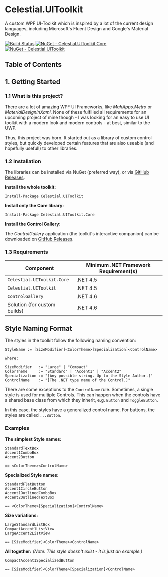 # Celestial.UIToolkit
A custom WPF UI-Toolkit which is inspired by a lot of the current design languages, including Microsoft's Fluent Design and Google's Material Design.

[![Build Status](https://dev.azure.com/ManuelRoemer/Celestial%20UIToolkit/_apis/build/status/Celestial.UIToolkit)](https://dev.azure.com/ManuelRoemer/Celestial%20UIToolkit/_build/latest?definitionId=2)
[![NuGet - Celestial.UIToolkit.Core](https://img.shields.io/nuget/v/Celestial.UIToolkit.Core.svg?label=Celestial.UIToolkit.Core)](https://www.nuget.org/packages/Celestial.UIToolkit.Core/)
[![NuGet - Celestial.UIToolkit](https://img.shields.io/nuget/v/Celestial.UIToolkit.svg?label=Celestial.UIToolkit)](https://www.nuget.org/packages/Celestial.UIToolkit/)


## Table of Contents



## 1. Getting Started
### 1.1 What is this project?
There are a lot of amazing WPF UI Frameworks, like *MahApps.Metro* or *MaterialDesignInXaml*.
None of these fulfilled all requirements for an upcoming project of mine though - I was looking
for an easy to use UI toolkit with a modern look and modern controls - at best, similar to the UWP.

Thus, this project was born. It started out as a library of custom control styles, but quickly
developed certain features that are also useable (and hopefully useful!) to other libraries.

### 1.2 Installation
The libraries can be installed via NuGet (preferred way), or via
[GitHub Releases](https://github.com/manuelroemer/Celestial.UIToolkit/releases/latest).

**Install the whole toolkit:**
```
Install-Package Celestial.UIToolkit
```

**Install only the Core library:**
```
Install-Package Celestial.UIToolkit.Core
```

**Install the Control Gallery:**

The *ControlGallery* application (the toolkit's interactive companion) can be downloaded on 
[GitHub Releases](https://github.com/manuelroemer/Celestial.UIToolkit/releases/latest).


### 1.3 Requirements
| Component                    | Minimum .NET Framework Requirement(s) |
| ---------------------------- | ------------------------------------- |
| `Celestial.UIToolkit.Core`   | .NET 4.5                              |
| `Celestial.UIToolkit`        | .NET 4.5                              |
| `ControlGallery`             | .NET 4.6                              |
| Solution (for custom builds) | .NET 4.6                              |


## Style Naming Format
The styles in the toolkit follow the following naming convention:

```
StyleName := [SizeModifier]<ColorTheme>[Specialization]<ControlName>

where:

SizeModifier   := "Large" | "Compact"
ColorTheme     := "Standard" | "Accent1" | "Accent2"
Specialization := "[Any possible string. Up to the Style Author.]"
ControlName    := "[The .NET type name of the Control.]"
```

There are some exceptions to the `ControlName` rule.
Sometimes, a single style is used for multiple Controls.
This can happen when the controls have a shared base class from which they inherit, 
e.g. `Button` and `ToggleButton`.

In this case, the styles have a generalized control name.
For buttons, the styles are called `...Button`.


### Examples

**The simplest Style names:**

```
StandardTextBox
Accent1ComboBox
Accent2Button

== <ColorTheme><ControlName>
```


**Specialized Style names:**

```
StandardFlatButton
Accent1CircleButton
Accent1OutlinedComboBox
Accent2OutlinedTextBox

== <ColorTheme>[Specialization]<ControlName>
```


**Size variations:**

```
LargeStandardListBox
CompactAccent1ListView
LargeAccent2ListView

== [SizeModifier]<ColorTheme><ControlName>
```


**All together:**
*(Note: This style doesn't exist - it is just an example.)*

```
CompactAccent1SpecializedButton

== [SizeModifier]<ColorTheme>[Specialization]<ControlName>
```
